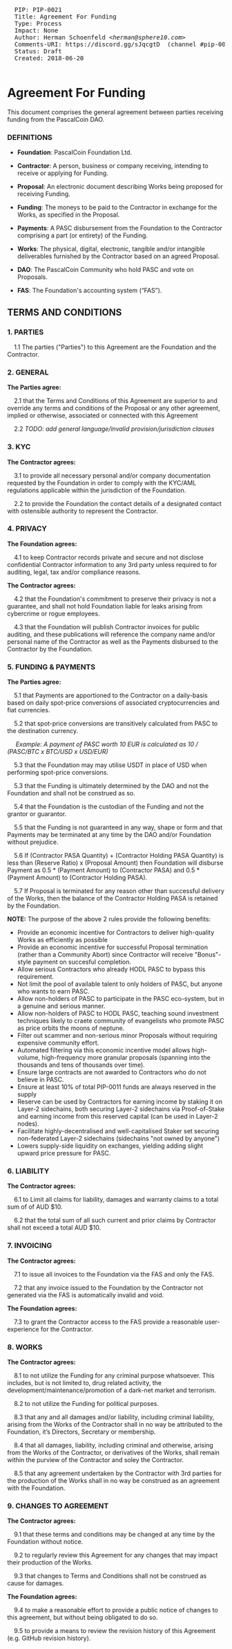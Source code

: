 <pre>
  PIP: PIP-0021
  Title: Agreement For Funding
  Type: Process
  Impact: None
  Author: Herman Schoenfeld <i>&lt;herman@sphere10.com&gt;</i>
  Comments-URI: https://discord.gg/sJqcgtD  (channel #pip-0021)
  Status: Draft
  Created: 2018-06-20
 </pre>
 
# Agreement For Funding

This document comprises the general agreement between parties receiving funding from the PascalCoin DAO.

### DEFINITIONS 
- **Foundation**: PascalCoin Foundation Ltd.

- **Contractor**:  A person, business or company receiving, intending to receive or applying for Funding.

- **Proposal**:  An electronic document describing Works being proposed for receiving Funding.

- **Funding**: The moneys to be paid to the Contractor in exchange for the Works, as specified in the Proposal.

- **Payments**: A PASC disbursement from the Foundation to the Contractor comprising a part (or entirety) of the Funding.

- **Works**:  The physical, digital, electronic, tangible and/or intangible deliverables furnished by the Contractor based on an agreed Proposal.

- **DAO**: The PascalCoin Community who hold PASC and vote on Proposals.

- **FAS**: The Foundation's accounting system (“FAS”).

## TERMS AND CONDITIONS

### 1. PARTIES

&nbsp;&nbsp;&nbsp;&nbsp;1.1 The parties ("Parties") to this Agreement are the Foundation and the Contractor.


### 2. GENERAL

**The Parties agree:**

&nbsp;&nbsp;&nbsp;&nbsp;2.1 that the Terms and Conditions of this Agreement are superior to and override any terms and conditions of the Proposal or any other agreement, implied or otherwise, associated or connected with this Agreement

&nbsp;&nbsp;&nbsp;&nbsp;2.2 _TODO: add general language/invalid provision/jurisdiction clauses_

### 3. KYC

**The Contractor agrees:**

&nbsp;&nbsp;&nbsp;&nbsp;3.1 to provide all necessary personal and/or company documentation requested by the Foundation in order to comply with the KYC/AML regulations applicable within the jurisdiction of the Foundation.

&nbsp;&nbsp;&nbsp;&nbsp;2.2 to provide the Foundation the contact details of a designated contact with ostensible authority to represent the Contractor.

### 4. PRIVACY

**The Foundation agrees:**

&nbsp;&nbsp;&nbsp;&nbsp;4.1 to keep Contractor records private and secure and not disclose confidential Contractor information to any 3rd party unless required to for auditing, legal, tax and/or compliance reasons.

**The Contractor agrees:**

&nbsp;&nbsp;&nbsp;&nbsp;4.2 that the Foundation's commitment to preserve their privacy is not a guarantee, and shall not hold Foundation liable for leaks arising from cybercrime or rogue employees.

&nbsp;&nbsp;&nbsp;&nbsp;4.3 that the Foundation will publish Contractor invoices for public auditing, and these publications will reference the company name and/or personal name of the Contractor as well as the Payments disbursed to the Contractor by the Foundation.


### 5. FUNDING &amp; PAYMENTS

**The Parties agree:**

&nbsp;&nbsp;&nbsp;&nbsp;5.1 that Payments are apportioned to the Contractor on a daily-basis based on daily spot-price conversions of associated cryptocurrencies and fiat currencies.

&nbsp;&nbsp;&nbsp;&nbsp;5.2 that spot-price conversions are transitively calculated from PASC to the destination currency. 

&nbsp;&nbsp;&nbsp;&nbsp; _Example: A payment of PASC worth 10 EUR is calculated as 10 / (PASC/BTC x BTC/USD x USD/EUR)_

&nbsp;&nbsp;&nbsp;&nbsp;5.3 that the Foundation may may utilise USDT in place of USD when performing spot-price conversions.

&nbsp;&nbsp;&nbsp;&nbsp;5.3 that the Funding is ultimately determined by the DAO and not the Foundation and shall not be construed as so.

&nbsp;&nbsp;&nbsp;&nbsp;5.4 that the Foundation is the custodian of the Funding and not the grantor or guarantor.

&nbsp;&nbsp;&nbsp;&nbsp;5.5 that the Funding is not guaranteed in any way, shape or form and that Payments may be terminated at any time by the DAO and/or Foundation without prejudice.

&nbsp;&nbsp;&nbsp;&nbsp;5.6 If (Contractor PASA Quantity) + (Contractor Holding PASA Quantity) is less than (Reserve Ratio) x (Proposal Amount) then Foundation will disburse Payment as 0.5 * (Payment Amount) to (Contractor PASA) and 0.5 * (Payment Amount) to (Contractor Holding PASA).

&nbsp;&nbsp;&nbsp;&nbsp;5.7 If Proposal is terminated for any reason other than successful delivery of the Works, then the balance of the Contractor Holding PASA is retained by the Foundation.

**NOTE:** The purpose of the above 2 rules provide the following benefits:
- Provide an economic incentive for Contractors to deliver high-quality Works as efficiently as possible
- Provide an economic incentive for successful Proposal termination (rather than a Community Abort) since Contractor will receive "Bonus"-style payment on succesful completion.
- Allow serious Contractors who already HODL PASC to bypass this requirement.
- Not limit the pool of available talent to only holders of PASC, but anyone who wants to earn PASC.
- Allow non-holders of PASC to participate in the PASC eco-system, but in a genuine and serious manner. 
- Allow non-holders of PASC to HODL PASC, teaching sound investment techniques likely to craete community of evangelists who promote PASC as price orbits the moons of neptune.
- Filter out scammer and non-serious minor Proposals without requiring expensive community effort.
- Automated filtering via this economic incentive model allows high-volume, high-frequency more granular proposals (spanning into the thousands and tens of thousands over time).
- Ensure large contracts are not awarded to Contractors who do not believe in PASC.
- Ensure at least 10% of total PIP-0011 funds are always reserved in the supply
- Reserve can be used by Contractors for earning income by staking it on Layer-2 sidechains, both securing Layer-2 sidechains via Proof-of-Stake and earning income from this reserved capital (can be used in Layer-2 nodes).
- Facilitate highly-decentralised and well-capitalised Staker set securing non-federated Layer-2 sidechains (sidechains "not owned by anyone")
- Lowers supply-side liquidity on exchanges, yielding adding slight upward price pressure for PASC.

### 6. LIABILITY

**The Contractor agrees:**

&nbsp;&nbsp;&nbsp;&nbsp;6.1 to Limit all claims for liability, damages and warranty claims to a total sum of of AUD $10.

&nbsp;&nbsp;&nbsp;&nbsp;6.2 that the total sum of all such current and prior claims by Contractor shall not exceed a total AUD $10.

### 7. INVOICING

**The Contractor agrees:**

&nbsp;&nbsp;&nbsp;&nbsp;7.1 to issue all invoices to the Foundation via the FAS and only the FAS.

&nbsp;&nbsp;&nbsp;&nbsp;7.2 that any invoice issued to the Foundation by the Contractor not generated via the FAS is automatically invalid and void.

**The Foundation agrees:**

&nbsp;&nbsp;&nbsp;&nbsp;7.3 to grant the Contractor access to the FAS
provide a reasonable user-experience for the Contractor.

### 8. WORKS

**The Contractor agrees:**

&nbsp;&nbsp;&nbsp;&nbsp;8.1 to not utilize the Funding for any criminal purpose whatsoever. This includes, but is not limited to, drug related activity, the development/maintenance/promotion of a dark-net market and terrorism.

&nbsp;&nbsp;&nbsp;&nbsp;8.2 to not utilize the Funding for political purposes.

&nbsp;&nbsp;&nbsp;&nbsp;8.3 that any and all damages and/or liability, including criminal liability, arising from the Works of the Contractor shall in no way be attributed to the Foundation, it’s Directors, Secretary or membership.

&nbsp;&nbsp;&nbsp;&nbsp;8.4 that all damages, liability, including criminal and otherwise, arising from the Works of the Contractor, or derivatives of the Works, shall remain within the purview of the Contractor and soley the Contractor.

&nbsp;&nbsp;&nbsp;&nbsp;8.5 that any agreement undertaken by the Contractor with 3rd parties for the production of the Works shall in no way be construed as an agreement with the Foundation.

### 9. CHANGES TO AGREEMENT

**The Contractor agrees:**

&nbsp;&nbsp;&nbsp;&nbsp;9.1 that these terms and conditions may be changed at any time by the Foundation without notice.

&nbsp;&nbsp;&nbsp;&nbsp;9.2 to regularly review this Agreement for any changes that may impact their production of the Works.

&nbsp;&nbsp;&nbsp;&nbsp;9.3 that changes to Terms and Conditions shall not be construed as cause for damages.

**The Foundation agrees:**

&nbsp;&nbsp;&nbsp;&nbsp;9.4 to make a reasonable effort to provide a public notice of changes to this agreement, but without being obligated to do so.

&nbsp;&nbsp;&nbsp;&nbsp;9.5 to provide a means to review the revision history of this Agreement (e.g. GitHub revision history).

